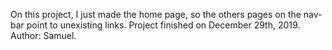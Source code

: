 On this project, I just made the home page, so the others pages on the nav-bar point to unexisting links.
Project finished on December 29th, 2019.
Author: Samuel.
